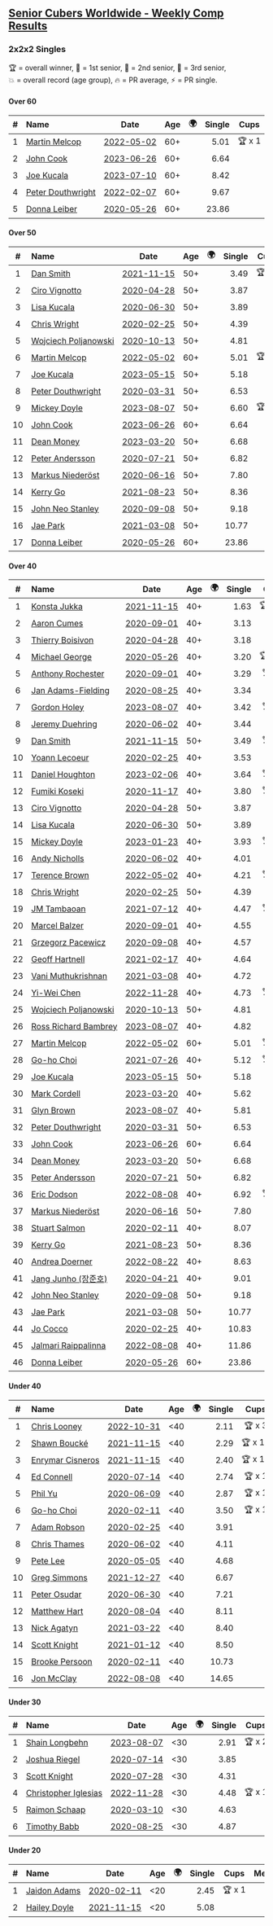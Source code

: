 <style>table {white-space: nowrap;}</style>
<link rel="stylesheet" type="text/css" href="/scw-comp/css/flags.css" />

## [Senior Cubers Worldwide - Weekly Comp Results](/scw-comp/results/)
### 2x2x2 Singles

<span style="white-space: nowrap;">🏆 = overall winner</span>, <span style="white-space: nowrap;">🥇 = 1st senior</span>, <span style="white-space: nowrap;">🥈 = 2nd senior</span>, <span style="white-space: nowrap;">🥉 = 3rd senior</span>, <span style="white-space: nowrap;">💥 = overall record (age group)</span>, <span style="white-space: nowrap;">🔥 = PR average</span>, <span style="white-space: nowrap;">⚡ = PR single</span>.

#### Over 60

| # | Name | Date | Age | 🌍 | Single | Cups | Medals | Achievements | Video |
| :--: | :-- | :--: | :--: | :--: | --: | :--: | :-- | :-- | :-- |
| 1 | [Martin Melcop](../../persons/martin_melcop/222.md) | [2022-05-02](../../results/2022-05-02/222.md) | 60+ | <i class="flag flag-BR" /> | 5.01 | 🏆 x 1 | 🥇 x 1, 🥈 x 2, 🥉 x 1 | 💥 x 6, 🔥 x 5, ⚡ x 5 | [Desktop](https://www.facebook.com/100000468058820/videos/520337363053977) / [Mobile](https://m.facebook.com/100000468058820/videos/520337363053977) |
| 2 | [John Cook](../../persons/john_cook/222.md) | [2023-06-26](../../results/2023-06-26/222.md) | 60+ | <i class="flag flag-AU" /> | 6.64 |  |  | 🔥 x 1, ⚡ x 1 | [Desktop](https://www.facebook.com/events/205496442461873/permalink/211552785189572) / [Mobile](https://m.facebook.com/events/205496442461873?view=permalink&id=211552785189572) |
| 3 | [Joe Kucala](../../persons/joe_kucala/222.md) | [2023-07-10](../../results/2023-07-10/222.md) | 60+ | <i class="flag flag-US" /> | 8.42 |  |  | 🔥 x 4, ⚡ x 5 | [Desktop](https://www.facebook.com/events/198208716234931/permalink/201712509217885) / [Mobile](https://m.facebook.com/events/198208716234931?view=permalink&id=201712509217885) |
| 4 | [Peter Douthwright](../../persons/peter_douthwright/222.md) | [2022-02-07](../../results/2022-02-07/222.md) | 60+ | <i class="flag flag-CA" /> | 9.67 |  |  | 🔥 x 3, ⚡ x 3 | [Desktop](https://www.facebook.com/622712395/videos/pcb.1016259075658167/795857625150527) / [Mobile](https://m.facebook.com/622712395/videos/pcb.1016259075658167/795857625150527) |
| 5 | [Donna Leiber](../../persons/donna_leiber/222.md) | [2020-05-26](../../results/2020-05-26/222.md) | 60+ | <i class="flag flag-US" /> | 23.86 |  |  | 💥 x 1, 🔥 x 1, ⚡ x 1 | [Desktop](https://www.facebook.com/events/688407551989463/permalink/690853598411525) / [Mobile](https://m.facebook.com/events/688407551989463?view=permalink&id=690853598411525) |

#### Over 50

| # | Name | Date | Age | 🌍 | Single | Cups | Medals | Achievements | Video |
| :--: | :-- | :--: | :--: | :--: | --: | :--: | :-- | :-- | :-- |
| 1 | [Dan Smith](../../persons/dan_smith/222.md) | [2021-11-15](../../results/2021-11-15/222.md) | 50+ | <i class="flag flag-US" /> | 3.49 | 🏆 x 4 | 🥇 x 9, 🥈 x 16, 🥉 x 31 | 💥 x 4, 🔥 x 6, ⚡ x 7 | [Desktop](https://www.facebook.com/events/717487009641909/permalink/725392432184700) / [Mobile](https://m.facebook.com/events/717487009641909?view=permalink&id=725392432184700) |
| 2 | [Ciro Vignotto](../../persons/ciro_vignotto/222.md) | [2020-04-28](../../results/2020-04-28/222.md) | 50+ | <i class="flag flag-IT" /> | 3.87 |  | 🥈 x 3, 🥉 x 1 | 💥 x 1, 🔥 x 4, ⚡ x 3 | [Desktop](https://www.facebook.com/events/535188653858103/permalink/535791083797860) / [Mobile](https://m.facebook.com/events/535188653858103?view=permalink&id=535791083797860) |
| 3 | [Lisa Kucala](../../persons/lisa_kucala/222.md) | [2020-06-30](../../results/2020-06-30/222.md) | 50+ | <i class="flag flag-US" /> | 3.89 |  | 🥇 x 3, 🥈 x 16, 🥉 x 21 | 💥 x 1, 🔥 x 6, ⚡ x 6 | [Desktop](https://www.facebook.com/events/679860472562391/permalink/683843868830718) / [Mobile](https://m.facebook.com/events/679860472562391?view=permalink&id=683843868830718) |
| 4 | [Chris Wright](../../persons/chris_wright/222.md) | [2020-02-25](../../results/2020-02-25/222.md) | 50+ | <i class="flag flag-GB" /> | 4.39 |  | 🥈 x 1 | 💥 x 1, 🔥 x 1, ⚡ x 1 | [Desktop](https://www.facebook.com/events/2972213492840148/permalink/2980258662035631) / [Mobile](https://m.facebook.com/events/2972213492840148?view=permalink&id=2980258662035631) |
| 5 | [Wojciech Poljanowski](../../persons/wojciech_poljanowski/222.md) | [2020-10-13](../../results/2020-10-13/222.md) | 50+ | <i class="flag flag-PL" /> | 4.81 |  | 🥈 x 1, 🥉 x 1 | 🔥 x 3, ⚡ x 4 | [Desktop](https://www.facebook.com/events/2855876438029747/permalink/2862226770728047) / [Mobile](https://m.facebook.com/events/2855876438029747?view=permalink&id=2862226770728047) |
| 6 | [Martin Melcop](../../persons/martin_melcop/222.md) | [2022-05-02](../../results/2022-05-02/222.md) | 60+ | <i class="flag flag-BR" /> | 5.01 | 🏆 x 1 | 🥇 x 1, 🥈 x 2, 🥉 x 1 | 💥 x 6, 🔥 x 5, ⚡ x 5 | [Desktop](https://www.facebook.com/100000468058820/videos/520337363053977) / [Mobile](https://m.facebook.com/100000468058820/videos/520337363053977) |
| 7 | [Joe Kucala](../../persons/joe_kucala/222.md) | [2023-05-15](../../results/2023-05-15/222.md) | 50+ | <i class="flag flag-US" /> | 5.18 |  |  | 🔥 x 4, ⚡ x 5 | [Desktop](https://www.facebook.com/events/943848890264789/permalink/945981170051561) / [Mobile](https://m.facebook.com/events/943848890264789?view=permalink&id=945981170051561) |
| 8 | [Peter Douthwright](../../persons/peter_douthwright/222.md) | [2020-03-31](../../results/2020-03-31/222.md) | 50+ | <i class="flag flag-CA" /> | 6.53 |  |  | 🔥 x 3, ⚡ x 3 | [Desktop](https://www.facebook.com/events/637372103486119/permalink/641080066448656) / [Mobile](https://m.facebook.com/events/637372103486119?view=permalink&id=641080066448656) |
| 9 | [Mickey Doyle](../../persons/mickey_doyle/222.md) | [2023-08-07](../../results/2023-08-07/222.md) | 50+ | <i class="flag flag-US" /> | 6.60 | 🏆 x 1 | 🥇 x 2, 🥈 x 9, 🥉 x 13 | 🔥 x 10, ⚡ x 9 | [Desktop](https://www.facebook.com/events/274987855148595/permalink/281327084514672) / [Mobile](https://m.facebook.com/events/274987855148595?view=permalink&id=281327084514672) |
| 10 | [John Cook](../../persons/john_cook/222.md) | [2023-06-26](../../results/2023-06-26/222.md) | 60+ | <i class="flag flag-AU" /> | 6.64 |  |  | 🔥 x 1, ⚡ x 1 | [Desktop](https://www.facebook.com/events/205496442461873/permalink/211552785189572) / [Mobile](https://m.facebook.com/events/205496442461873?view=permalink&id=211552785189572) |
| 11 | [Dean Money](../../persons/dean_money/222.md) | [2023-03-20](../../results/2023-03-20/222.md) | 50+ | <i class="flag flag-US" /> | 6.68 |  |  | 🔥 x 2, ⚡ x 1 | [Desktop](https://www.facebook.com/events/241366535002371/permalink/246259417846416) / [Mobile](https://m.facebook.com/events/241366535002371?view=permalink&id=246259417846416) |
| 12 | [Peter Andersson](../../persons/peter_andersson/222.md) | [2020-07-21](../../results/2020-07-21/222.md) | 50+ | <i class="flag flag-SE" /> | 6.82 |  |  | 🔥 x 1, ⚡ x 2 | [Desktop](https://www.facebook.com/events/1842039515939197/permalink/1847869318689550) / [Mobile](https://m.facebook.com/events/1842039515939197?view=permalink&id=1847869318689550) |
| 13 | [Markus Niederöst](../../persons/markus_niederost/222.md) | [2020-06-16](../../results/2020-06-16/222.md) | 50+ | <i class="flag flag-CH" /> | 7.80 |  |  | 🔥 x 1, ⚡ x 1 | [Desktop](https://www.facebook.com/events/604103587178706/permalink/608554836733581) / [Mobile](https://m.facebook.com/events/604103587178706?view=permalink&id=608554836733581) |
| 14 | [Kerry Go](../../persons/kerry_go/222.md) | [2021-08-23](../../results/2021-08-23/222.md) | 50+ | <i class="flag flag-US" /> | 8.36 |  |  | 🔥 x 2, ⚡ x 2 | [Desktop](https://www.facebook.com/events/992549044856331/permalink/1002027347241834) / [Mobile](https://m.facebook.com/events/992549044856331?view=permalink&id=1002027347241834) |
| 15 | [John Neo Stanley](../../persons/john_neo_stanley/222.md) | [2020-09-08](../../results/2020-09-08/222.md) | 50+ | <i class="flag flag-GB" /> | 9.18 |  |  | 🔥 x 3, ⚡ x 3 | [Desktop](https://www.facebook.com/events/660661614881054/permalink/663322191281663) / [Mobile](https://m.facebook.com/events/660661614881054?view=permalink&id=663322191281663) |
| 16 | [Jae Park](../../persons/jae_park/222.md) | [2021-03-08](../../results/2021-03-08/222.md) | 50+ | <i class="flag flag-US" /> | 10.77 |  |  | 🔥 x 6, ⚡ x 6 | [Desktop](https://www.facebook.com/events/286026952942446/permalink/289514312593710) / [Mobile](https://m.facebook.com/events/286026952942446?view=permalink&id=289514312593710) |
| 17 | [Donna Leiber](../../persons/donna_leiber/222.md) | [2020-05-26](../../results/2020-05-26/222.md) | 60+ | <i class="flag flag-US" /> | 23.86 |  |  | 💥 x 1, 🔥 x 1, ⚡ x 1 | [Desktop](https://www.facebook.com/events/688407551989463/permalink/690853598411525) / [Mobile](https://m.facebook.com/events/688407551989463?view=permalink&id=690853598411525) |

#### Over 40

| # | Name | Date | Age | 🌍 | Single | Cups | Medals | Achievements | Video |
| :--: | :-- | :--: | :--: | :--: | --: | :--: | :-- | :-- | :-- |
| 1 | [Konsta Jukka](../../persons/konsta_jukka/222.md) | [2021-11-15](../../results/2021-11-15/222.md) | 40+ | <i class="flag flag-FI" /> | 1.63 | 🏆 x 35 | 🥇 x 39, 🥈 x 3 | 💥 x 9, 🔥 x 8, ⚡ x 5 | [Desktop](https://www.facebook.com/events/717487009641909/permalink/726045182119425) / [Mobile](https://m.facebook.com/events/717487009641909?view=permalink&id=726045182119425) |
| 2 | [Aaron Cumes](../../persons/aaron_cumes/222.md) | [2020-09-01](../../results/2020-09-01/222.md) | 40+ | <i class="flag flag-GB" /> | 3.13 |  | 🥈 x 3, 🥉 x 3 | 💥 x 1, 🔥 x 8, ⚡ x 7 | [Desktop](https://www.facebook.com/events/652945192290048/permalink/653569565560944) / [Mobile](https://m.facebook.com/events/652945192290048?view=permalink&id=653569565560944) |
| 3 | [Thierry Boisivon](../../persons/thierry_boisivon/222.md) | [2020-04-28](../../results/2020-04-28/222.md) | 40+ | <i class="flag flag-FR" /> | 3.18 |  | 🥈 x 4, 🥉 x 6 | 💥 x 1, 🔥 x 3, ⚡ x 5 | [Desktop](https://www.facebook.com/events/535188653858103/permalink/536874390356196) / [Mobile](https://m.facebook.com/events/535188653858103?view=permalink&id=536874390356196) |
| 4 | [Michael George](../../persons/michael_george/222.md) | [2020-05-26](../../results/2020-05-26/222.md) | 40+ | <i class="flag flag-GB" /> | 3.20 | 🏆 x 19 | 🥇 x 23 | 💥 x 5, 🔥 x 3, ⚡ x 4 | [Desktop](https://www.facebook.com/events/688407551989463/permalink/691880678308817) / [Mobile](https://m.facebook.com/events/688407551989463?view=permalink&id=691880678308817) |
| 5 | [Anthony Rochester](../../persons/anthony_rochester/222.md) | [2020-09-01](../../results/2020-09-01/222.md) | 40+ | <i class="flag flag-AU" /> | 3.29 | 🏆 x 1 | 🥇 x 6, 🥈 x 18, 🥉 x 7 | 🔥 x 5, ⚡ x 3 | [Desktop](https://www.facebook.com/events/652945192290048/permalink/654984708752763) / [Mobile](https://m.facebook.com/events/652945192290048?view=permalink&id=654984708752763) |
| 6 | [Jan Adams-Fielding](../../persons/jan_adams_fielding/222.md) | [2020-08-25](../../results/2020-08-25/222.md) | 40+ | <i class="flag flag-GB" /> | 3.34 |  |  | 🔥 x 3, ⚡ x 3 | [Desktop](https://www.facebook.com/events/2812216602434889/permalink/2818691701787379) / [Mobile](https://m.facebook.com/events/2812216602434889?view=permalink&id=2818691701787379) |
| 7 | [Gordon Holey](../../persons/gordon_holey/222.md) | [2023-08-07](../../results/2023-08-07/222.md) | 40+ | <i class="flag flag-US" /> | 3.42 | 🏆 x 5 | 🥇 x 5, 🥈 x 2, 🥉 x 3 | 🔥 x 4, ⚡ x 5 | [Desktop](https://www.facebook.com/events/274987855148595/permalink/275271748453539) / [Mobile](https://m.facebook.com/events/274987855148595?view=permalink&id=275271748453539) |
| 8 | [Jeremy Duehring](../../persons/jeremy_duehring/222.md) | [2020-06-02](../../results/2020-06-02/222.md) | 40+ | <i class="flag flag-US" /> | 3.44 |  | 🥈 x 3, 🥉 x 1 | 🔥 x 3, ⚡ x 3 | [Desktop](https://www.facebook.com/events/3373950429496747/permalink/3374457722779351) / [Mobile](https://m.facebook.com/events/3373950429496747?view=permalink&id=3374457722779351) |
| 9 | [Dan Smith](../../persons/dan_smith/222.md) | [2021-11-15](../../results/2021-11-15/222.md) | 50+ | <i class="flag flag-US" /> | 3.49 | 🏆 x 4 | 🥇 x 9, 🥈 x 16, 🥉 x 31 | 💥 x 4, 🔥 x 6, ⚡ x 7 | [Desktop](https://www.facebook.com/events/717487009641909/permalink/725392432184700) / [Mobile](https://m.facebook.com/events/717487009641909?view=permalink&id=725392432184700) |
| 10 | [Yoann Lecoeur](../../persons/yoann_lecoeur/222.md) | [2020-02-25](../../results/2020-02-25/222.md) | 40+ | <i class="flag flag-FR" /> | 3.53 |  | 🥈 x 1, 🥉 x 1 | 🔥 x 1, ⚡ x 1 | [Desktop](https://www.facebook.com/events/2972213492840148/permalink/2982133431848154) / [Mobile](https://m.facebook.com/events/2972213492840148?view=permalink&id=2982133431848154) |
| 11 | [Daniel Houghton](../../persons/daniel_houghton/222.md) | [2023-02-06](../../results/2023-02-06/222.md) | 40+ | <i class="flag flag-CH" /> | 3.64 | 🏆 x 7 | 🥇 x 12, 🥈 x 3 | 🔥 x 4, ⚡ x 3 | [Desktop](https://www.facebook.com/events/592410912725072/permalink/596115882354575) / [Mobile](https://m.facebook.com/events/592410912725072?view=permalink&id=596115882354575) |
| 12 | [Fumiki Koseki](../../persons/fumiki_koseki/222.md) | [2020-11-17](../../results/2020-11-17/222.md) | 40+ | <i class="flag flag-JP" /> | 3.80 | 🏆 x 2 | 🥇 x 3, 🥈 x 14, 🥉 x 7 | 🔥 x 5, ⚡ x 3 | [Desktop](https://www.facebook.com/events/770207250227350/permalink/773965489851526) / [Mobile](https://m.facebook.com/events/770207250227350?view=permalink&id=773965489851526) |
| 13 | [Ciro Vignotto](../../persons/ciro_vignotto/222.md) | [2020-04-28](../../results/2020-04-28/222.md) | 50+ | <i class="flag flag-IT" /> | 3.87 |  | 🥈 x 3, 🥉 x 1 | 💥 x 1, 🔥 x 4, ⚡ x 3 | [Desktop](https://www.facebook.com/events/535188653858103/permalink/535791083797860) / [Mobile](https://m.facebook.com/events/535188653858103?view=permalink&id=535791083797860) |
| 14 | [Lisa Kucala](../../persons/lisa_kucala/222.md) | [2020-06-30](../../results/2020-06-30/222.md) | 50+ | <i class="flag flag-US" /> | 3.89 |  | 🥇 x 3, 🥈 x 16, 🥉 x 21 | 💥 x 1, 🔥 x 6, ⚡ x 6 | [Desktop](https://www.facebook.com/events/679860472562391/permalink/683843868830718) / [Mobile](https://m.facebook.com/events/679860472562391?view=permalink&id=683843868830718) |
| 15 | [Mickey Doyle](../../persons/mickey_doyle/222.md) | [2023-01-23](../../results/2023-01-23/222.md) | 40+ | <i class="flag flag-US" /> | 3.93 | 🏆 x 1 | 🥇 x 2, 🥈 x 9, 🥉 x 13 | 🔥 x 10, ⚡ x 9 | [Desktop](https://www.facebook.com/events/492735749600024/permalink/500755365464729) / [Mobile](https://m.facebook.com/events/492735749600024?view=permalink&id=500755365464729) |
| 16 | [Andy Nicholls](../../persons/andy_nicholls/222.md) | [2020-06-02](../../results/2020-06-02/222.md) | 40+ | <i class="flag flag-GB" /> | 4.01 |  | 🥇 x 1, 🥈 x 3, 🥉 x 1 | 🔥 x 4, ⚡ x 3 | [Desktop](https://www.facebook.com/events/3373950429496747/permalink/3374555602769563) / [Mobile](https://m.facebook.com/events/3373950429496747?view=permalink&id=3374555602769563) |
| 17 | [Terence Brown](../../persons/terence_brown/222.md) | [2022-05-02](../../results/2022-05-02/222.md) | 40+ | <i class="flag flag-NZ" /> | 4.21 | 🏆 x 1 | 🥇 x 2 | 🔥 x 2, ⚡ x 2 | [Desktop](https://www.facebook.com/events/5764445473571551/permalink/5801647069851391) / [Mobile](https://m.facebook.com/events/5764445473571551?view=permalink&id=5801647069851391) |
| 18 | [Chris Wright](../../persons/chris_wright/222.md) | [2020-02-25](../../results/2020-02-25/222.md) | 50+ | <i class="flag flag-GB" /> | 4.39 |  | 🥈 x 1 | 💥 x 1, 🔥 x 1, ⚡ x 1 | [Desktop](https://www.facebook.com/events/2972213492840148/permalink/2980258662035631) / [Mobile](https://m.facebook.com/events/2972213492840148?view=permalink&id=2980258662035631) |
| 19 | [JM Tambaoan](../../persons/jm_tambaoan/222.md) | [2021-07-12](../../results/2021-07-12/222.md) | 40+ | <i class="flag flag-PH" /> | 4.47 | 🏆 x 1 | 🥇 x 2, 🥈 x 4, 🥉 x 6 | 🔥 x 5, ⚡ x 4 | [Desktop](https://www.facebook.com/events/511699716713156/permalink/519002625982865) / [Mobile](https://m.facebook.com/events/511699716713156?view=permalink&id=519002625982865) |
| 20 | [Marcel Balzer](../../persons/marcel_balzer/222.md) | [2020-09-01](../../results/2020-09-01/222.md) | 40+ | <i class="flag flag-DE" /> | 4.55 |  |  | 🔥 x 3, ⚡ x 2 | [Desktop](https://www.facebook.com/marcel.balzer.9216/videos/10160386335577516) / [Mobile](https://m.facebook.com/marcel.balzer.9216/videos/10160386335577516) |
| 21 | [Grzegorz Pacewicz](../../persons/grzegorz_pacewicz/222.md) | [2020-09-08](../../results/2020-09-08/222.md) | 40+ | <i class="flag flag-PL" /> | 4.57 |  | 🥈 x 2, 🥉 x 1 | 🔥 x 2, ⚡ x 2 | [Desktop](https://www.facebook.com/events/660661614881054/permalink/662197464727469) / [Mobile](https://m.facebook.com/events/660661614881054?view=permalink&id=662197464727469) |
| 22 | [Geoff Hartnell](../../persons/geoff_hartnell/222.md) | [2021-02-17](../../results/2021-02-17/222.md) | 40+ | <i class="flag flag-GB" /> | 4.64 |  |  | 🔥 x 3, ⚡ x 2 | [Desktop](https://www.facebook.com/events/2846210318979915/permalink/2848742495393364) / [Mobile](https://m.facebook.com/events/2846210318979915?view=permalink&id=2848742495393364) |
| 23 | [Vani Muthukrishnan](../../persons/vani_muthukrishnan/222.md) | [2021-03-08](../../results/2021-03-08/222.md) | 40+ | <i class="flag flag-IN" /> | 4.72 |  | 🥇 x 1, 🥈 x 1, 🥉 x 1 | 🔥 x 2, ⚡ x 2 | [Desktop](https://www.facebook.com/events/286026952942446/permalink/288956532649488) / [Mobile](https://m.facebook.com/events/286026952942446?view=permalink&id=288956532649488) |
| 24 | [Yi-Wei Chen](../../persons/yi_wei_chen/222.md) | [2022-11-28](../../results/2022-11-28/222.md) | 40+ | <i class="flag flag-TW" /> | 4.73 | 🏆 x 1 | 🥇 x 2, 🥈 x 1, 🥉 x 3 | 🔥 x 4, ⚡ x 4 | [Desktop](https://www.facebook.com/events/1541409726309933/permalink/1550307252086847) / [Mobile](https://m.facebook.com/events/1541409726309933?view=permalink&id=1550307252086847) |
| 25 | [Wojciech Poljanowski](../../persons/wojciech_poljanowski/222.md) | [2020-10-13](../../results/2020-10-13/222.md) | 50+ | <i class="flag flag-PL" /> | 4.81 |  | 🥈 x 1, 🥉 x 1 | 🔥 x 3, ⚡ x 4 | [Desktop](https://www.facebook.com/events/2855876438029747/permalink/2862226770728047) / [Mobile](https://m.facebook.com/events/2855876438029747?view=permalink&id=2862226770728047) |
| 26 | [Ross Richard Bambrey](../../persons/ross_richard_bambrey/222.md) | [2023-08-07](../../results/2023-08-07/222.md) | 40+ | | 4.82 |  | 🥈 x 1 | 🔥 x 2, ⚡ x 2 | [Desktop](https://www.facebook.com/536706331/videos/308975511788002) / [Mobile](https://m.facebook.com/536706331/videos/308975511788002) |
| 27 | [Martin Melcop](../../persons/martin_melcop/222.md) | [2022-05-02](../../results/2022-05-02/222.md) | 60+ | <i class="flag flag-BR" /> | 5.01 | 🏆 x 1 | 🥇 x 1, 🥈 x 2, 🥉 x 1 | 💥 x 6, 🔥 x 5, ⚡ x 5 | [Desktop](https://www.facebook.com/100000468058820/videos/520337363053977) / [Mobile](https://m.facebook.com/100000468058820/videos/520337363053977) |
| 28 | [Go-ho Choi](../../persons/go_ho_choi/222.md) | [2021-07-26](../../results/2021-07-26/222.md) | 40+ | <i class="flag flag-KR" /> | 5.12 | 🏆 x 1 | 🥇 x 1 | 💥 x 1, 🔥 x 2, ⚡ x 2 | [Desktop](https://www.facebook.com/events/345405150546336/permalink/354544392965745) / [Mobile](https://m.facebook.com/events/345405150546336?view=permalink&id=354544392965745) |
| 29 | [Joe Kucala](../../persons/joe_kucala/222.md) | [2023-05-15](../../results/2023-05-15/222.md) | 50+ | <i class="flag flag-US" /> | 5.18 |  |  | 🔥 x 4, ⚡ x 5 | [Desktop](https://www.facebook.com/events/943848890264789/permalink/945981170051561) / [Mobile](https://m.facebook.com/events/943848890264789?view=permalink&id=945981170051561) |
| 30 | [Mark Cordell](../../persons/mark_cordell/222.md) | [2023-03-20](../../results/2023-03-20/222.md) | 40+ | <i class="flag flag-US" /> | 5.62 |  | 🥈 x 2, 🥉 x 2 | 🔥 x 4, ⚡ x 6 | [Desktop](https://www.facebook.com/events/241366535002371/permalink/248913204247704) / [Mobile](https://m.facebook.com/events/241366535002371?view=permalink&id=248913204247704) |
| 31 | [Glyn Brown](../../persons/glyn_brown/222.md) | [2023-08-07](../../results/2023-08-07/222.md) | 40+ | <i class="flag flag-GB" /> | 5.81 |  | 🥈 x 1 | 🔥 x 2, ⚡ x 3 | [Desktop](https://www.facebook.com/events/274987855148595/permalink/281582481155799) / [Mobile](https://m.facebook.com/events/274987855148595?view=permalink&id=281582481155799) |
| 32 | [Peter Douthwright](../../persons/peter_douthwright/222.md) | [2020-03-31](../../results/2020-03-31/222.md) | 50+ | <i class="flag flag-CA" /> | 6.53 |  |  | 🔥 x 3, ⚡ x 3 | [Desktop](https://www.facebook.com/events/637372103486119/permalink/641080066448656) / [Mobile](https://m.facebook.com/events/637372103486119?view=permalink&id=641080066448656) |
| 33 | [John Cook](../../persons/john_cook/222.md) | [2023-06-26](../../results/2023-06-26/222.md) | 60+ | <i class="flag flag-AU" /> | 6.64 |  |  | 🔥 x 1, ⚡ x 1 | [Desktop](https://www.facebook.com/events/205496442461873/permalink/211552785189572) / [Mobile](https://m.facebook.com/events/205496442461873?view=permalink&id=211552785189572) |
| 34 | [Dean Money](../../persons/dean_money/222.md) | [2023-03-20](../../results/2023-03-20/222.md) | 50+ | <i class="flag flag-US" /> | 6.68 |  |  | 🔥 x 2, ⚡ x 1 | [Desktop](https://www.facebook.com/events/241366535002371/permalink/246259417846416) / [Mobile](https://m.facebook.com/events/241366535002371?view=permalink&id=246259417846416) |
| 35 | [Peter Andersson](../../persons/peter_andersson/222.md) | [2020-07-21](../../results/2020-07-21/222.md) | 50+ | <i class="flag flag-SE" /> | 6.82 |  |  | 🔥 x 1, ⚡ x 2 | [Desktop](https://www.facebook.com/events/1842039515939197/permalink/1847869318689550) / [Mobile](https://m.facebook.com/events/1842039515939197?view=permalink&id=1847869318689550) |
| 36 | [Eric Dodson](../../persons/eric_dodson/222.md) | [2022-08-08](../../results/2022-08-08/222.md) | 40+ | <i class="flag flag-US" /> | 6.92 | 🏆 x 2 | 🥇 x 2, 🥉 x 2 | 🔥 x 4, ⚡ x 7 | [Desktop](https://www.facebook.com/events/825089031814345/permalink/833552127634702) / [Mobile](https://m.facebook.com/events/825089031814345?view=permalink&id=833552127634702) |
| 37 | [Markus Niederöst](../../persons/markus_niederost/222.md) | [2020-06-16](../../results/2020-06-16/222.md) | 50+ | <i class="flag flag-CH" /> | 7.80 |  |  | 🔥 x 1, ⚡ x 1 | [Desktop](https://www.facebook.com/events/604103587178706/permalink/608554836733581) / [Mobile](https://m.facebook.com/events/604103587178706?view=permalink&id=608554836733581) |
| 38 | [Stuart Salmon](../../persons/stuart_salmon/222.md) | [2020-02-11](../../results/2020-02-11/222.md) | 40+ | <i class="flag flag-GB" /> | 8.07 |  |  | 🔥 x 1, ⚡ x 1 | [Desktop](https://www.facebook.com/events/176704156956327/permalink/181182663175143) / [Mobile](https://m.facebook.com/events/176704156956327?view=permalink&id=181182663175143) |
| 39 | [Kerry Go](../../persons/kerry_go/222.md) | [2021-08-23](../../results/2021-08-23/222.md) | 50+ | <i class="flag flag-US" /> | 8.36 |  |  | 🔥 x 2, ⚡ x 2 | [Desktop](https://www.facebook.com/events/992549044856331/permalink/1002027347241834) / [Mobile](https://m.facebook.com/events/992549044856331?view=permalink&id=1002027347241834) |
| 40 | [Andrea Doerner](../../persons/andrea_doerner/222.md) | [2022-08-22](../../results/2022-08-22/222.md) | 40+ | <i class="flag flag-DE" /> | 8.63 |  |  | 🔥 x 2, ⚡ x 2 | [Desktop](https://www.facebook.com/andrea.doerner.146/videos/1253609062138464) / [Mobile](https://m.facebook.com/andrea.doerner.146/videos/1253609062138464) |
| 41 | [Jang Junho (장준호)](../../persons/jang_junho/222.md) | [2020-04-21](../../results/2020-04-21/222.md) | 40+ | <i class="flag flag-KR" /> | 9.01 |  |  | 🔥 x 2, ⚡ x 3 | [Desktop](https://www.facebook.com/events/880278499062375/permalink/884489028641322) / [Mobile](https://m.facebook.com/events/880278499062375?view=permalink&id=884489028641322) |
| 42 | [John Neo Stanley](../../persons/john_neo_stanley/222.md) | [2020-09-08](../../results/2020-09-08/222.md) | 50+ | <i class="flag flag-GB" /> | 9.18 |  |  | 🔥 x 3, ⚡ x 3 | [Desktop](https://www.facebook.com/events/660661614881054/permalink/663322191281663) / [Mobile](https://m.facebook.com/events/660661614881054?view=permalink&id=663322191281663) |
| 43 | [Jae Park](../../persons/jae_park/222.md) | [2021-03-08](../../results/2021-03-08/222.md) | 50+ | <i class="flag flag-US" /> | 10.77 |  |  | 🔥 x 6, ⚡ x 6 | [Desktop](https://www.facebook.com/events/286026952942446/permalink/289514312593710) / [Mobile](https://m.facebook.com/events/286026952942446?view=permalink&id=289514312593710) |
| 44 | [Jo Cocco](../../persons/jo_cocco/222.md) | [2020-02-25](../../results/2020-02-25/222.md) | 40+ | <i class="flag flag-GB" /> | 10.83 |  |  | 🔥 x 2, ⚡ x 2 | [Desktop](https://www.facebook.com/events/2972213492840148/permalink/2981767918551372) / [Mobile](https://m.facebook.com/events/2972213492840148?view=permalink&id=2981767918551372) |
| 45 | [Jalmari Raippalinna](../../persons/jalmari_raippalinna/222.md) | [2022-08-08](../../results/2022-08-08/222.md) | 40+ | <i class="flag flag-FI" /> | 11.86 |  |  | 🔥 x 1, ⚡ x 1 | [Desktop](https://www.facebook.com/statikbuzz/videos/383553660424596) / [Mobile](https://m.facebook.com/statikbuzz/videos/383553660424596) |
| 46 | [Donna Leiber](../../persons/donna_leiber/222.md) | [2020-05-26](../../results/2020-05-26/222.md) | 60+ | <i class="flag flag-US" /> | 23.86 |  |  | 💥 x 1, 🔥 x 1, ⚡ x 1 | [Desktop](https://www.facebook.com/events/688407551989463/permalink/690853598411525) / [Mobile](https://m.facebook.com/events/688407551989463?view=permalink&id=690853598411525) |

#### Under 40

| # | Name | Date | Age | 🌍 | Single | Cups | Medals | Achievements | Video |
| :--: | :-- | :--: | :--: | :--: | --: | :--: | :-- | :-- | :-- |
| 1 | [Chris Looney](../../persons/chris_looney/222.md) | [2022-10-31](../../results/2022-10-31/222.md) | <40 | <i class="flag flag-US" /> | 2.11 | 🏆 x 3 |  | 🔥 x 3, ⚡ x 4 | [Desktop](https://www.facebook.com/chris.looney/videos/827996355068679) / [Mobile](https://m.facebook.com/chris.looney/videos/827996355068679) |
| 2 | [Shawn Boucké](../../persons/shawn_boucke/222.md) | [2021-11-15](../../results/2021-11-15/222.md) | <40 | <i class="flag flag-US" /> | 2.29 | 🏆 x 11 |  | 🔥 x 4, ⚡ x 7 | [Desktop](https://www.facebook.com/events/717487009641909/permalink/718626496194627) / [Mobile](https://m.facebook.com/events/717487009641909?view=permalink&id=718626496194627) |
| 3 | [Enrymar Cisneros](../../persons/enrymar_cisneros/222.md) | [2021-11-15](../../results/2021-11-15/222.md) | <40 | <i class="flag flag-VE" /> | 2.40 | 🏆 x 13 |  | 💥 x 1, 🔥 x 4, ⚡ x 4 | [Desktop](https://www.facebook.com/events/717487009641909/permalink/726282218762388) / [Mobile](https://m.facebook.com/events/717487009641909?view=permalink&id=726282218762388) |
| 4 | [Ed Connell](../../persons/ed_connell/222.md) | [2020-07-14](../../results/2020-07-14/222.md) | <40 | <i class="flag flag-IE" /> | 2.74 | 🏆 x 1 |  | 💥 x 1, 🔥 x 6, ⚡ x 4 | [Desktop](https://www.facebook.com/events/1157754364595802/permalink/1161735264197712) / [Mobile](https://m.facebook.com/events/1157754364595802?view=permalink&id=1161735264197712) |
| 5 | [Phil Yu](../../persons/phil_yu/222.md) | [2020-06-09](../../results/2020-06-09/222.md) | <40 | <i class="flag flag-US" /> | 2.87 | 🏆 x 1 |  | 💥 x 1, 🔥 x 1, ⚡ x 1 | [Desktop](https://www.facebook.com/events/903549840109576/permalink/904458400018720) / [Mobile](https://m.facebook.com/events/903549840109576?view=permalink&id=904458400018720) |
| 6 | [Go-ho Choi](../../persons/go_ho_choi/222.md) | [2020-02-11](../../results/2020-02-11/222.md) | <40 | <i class="flag flag-KR" /> | 3.50 | 🏆 x 1 | 🥇 x 1 | 💥 x 1, 🔥 x 2, ⚡ x 2 | [Desktop](https://www.facebook.com/events/176704156956327/permalink/178287783464631) / [Mobile](https://m.facebook.com/events/176704156956327?view=permalink&id=178287783464631) |
| 7 | [Adam Robson](../../persons/adam_robson/222.md) | [2020-02-25](../../results/2020-02-25/222.md) | <40 | <i class="flag flag-GB" /> | 3.91 |  |  | 🔥 x 2, ⚡ x 2 | [Desktop](https://www.facebook.com/events/2972213492840148/permalink/2979462932115204) / [Mobile](https://m.facebook.com/events/2972213492840148?view=permalink&id=2979462932115204) |
| 8 | [Chris Thames](../../persons/chris_thames/222.md) | [2020-06-02](../../results/2020-06-02/222.md) | <40 | <i class="flag flag-US" /> | 4.11 |  |  | 🔥 x 6, ⚡ x 3 | [Desktop](https://www.facebook.com/events/3373950429496747/permalink/3377868829104907) / [Mobile](https://m.facebook.com/events/3373950429496747?view=permalink&id=3377868829104907) |
| 9 | [Pete Lee](../../persons/pete_lee/222.md) | [2020-05-05](../../results/2020-05-05/222.md) | <40 | <i class="flag flag-GB" /> | 4.68 |  |  | 🔥 x 3, ⚡ x 4 | [Desktop](https://www.facebook.com/events/3313106775587396/permalink/3316052955292778) / [Mobile](https://m.facebook.com/events/3313106775587396?view=permalink&id=3316052955292778) |
| 10 | [Greg Simmons](../../persons/greg_simmons/222.md) | [2021-12-27](../../results/2021-12-27/222.md) | <40 | <i class="flag flag-GB" /> | 6.67 |  |  | 🔥 x 3, ⚡ x 3 | [Desktop](https://www.facebook.com/events/343359980546742/permalink/348607180022022) / [Mobile](https://m.facebook.com/events/343359980546742?view=permalink&id=348607180022022) |
| 11 | [Peter Osudar](../../persons/peter_osudar/222.md) | [2020-06-30](../../results/2020-06-30/222.md) | <40 | <i class="flag flag-CA" /> | 7.21 |  |  | 🔥 x 1, ⚡ x 1 | [Desktop](https://www.facebook.com/events/679860472562391/permalink/681336295748142) / [Mobile](https://m.facebook.com/events/679860472562391?view=permalink&id=681336295748142) |
| 12 | [Matthew Hart](../../persons/matthew_hart/222.md) | [2020-08-04](../../results/2020-08-04/222.md) | <40 | <i class="flag flag-GB" /> | 8.11 |  |  | 🔥 x 2, ⚡ x 3 | [Desktop](https://www.facebook.com/events/748440219235440/permalink/749075602505235) / [Mobile](https://m.facebook.com/events/748440219235440?view=permalink&id=749075602505235) |
| 13 | [Nick Agatyn](../../persons/nick_agatyn/222.md) | [2021-03-22](../../results/2021-03-22/222.md) | <40 | <i class="flag flag-AU" /> | 8.40 |  |  | 🔥 x 2, ⚡ x 2 | [Desktop](https://www.facebook.com/757743227/videos/10161121205148228) / [Mobile](https://m.facebook.com/757743227/videos/10161121205148228) |
| 14 | [Scott Knight](../../persons/scott_knight/222.md) | [2021-01-12](../../results/2021-01-12/222.md) | <40 | <i class="flag flag-GB" /> | 8.50 |  |  | 🔥 x 3, ⚡ x 3 | [Desktop](https://www.facebook.com/events/154842819532367/permalink/156325826050733) / [Mobile](https://m.facebook.com/events/154842819532367?view=permalink&id=156325826050733) |
| 15 | [Brooke Persoon](../../persons/brooke_persoon/222.md) | [2020-02-11](../../results/2020-02-11/222.md) | <40 | <i class="flag flag-US" /> | 10.73 |  |  | 🔥 x 1, ⚡ x 1 | [Desktop](https://www.facebook.com/events/176704156956327/permalink/181292296497513) / [Mobile](https://m.facebook.com/events/176704156956327?view=permalink&id=181292296497513) |
| 16 | [Jon McClay](../../persons/jon_mcclay/222.md) | [2022-08-08](../../results/2022-08-08/222.md) | <40 | <i class="flag flag-US" /> | 14.65 |  |  | 🔥 x 1, ⚡ x 1 | [Desktop](https://www.facebook.com/events/825089031814345/permalink/832960054360576) / [Mobile](https://m.facebook.com/events/825089031814345?view=permalink&id=832960054360576) |

#### Under 30

| # | Name | Date | Age | 🌍 | Single | Cups | Medals | Achievements | Video |
| :--: | :-- | :--: | :--: | :--: | --: | :--: | :-- | :-- | :-- |
| 1 | [Shain Longbehn](../../persons/shain_longbehn/222.md) | [2023-08-07](../../results/2023-08-07/222.md) | <30 | <i class="flag flag-US" /> | 2.91 | 🏆 x 2 |  | 🔥 x 2, ⚡ x 2 | [Desktop](https://www.facebook.com/shedler.beatbox.7/videos/1337497590474848) / [Mobile](https://m.facebook.com/shedler.beatbox.7/videos/1337497590474848) |
| 2 | [Joshua Riegel](../../persons/joshua_riegel/222.md) | [2020-07-14](../../results/2020-07-14/222.md) | <30 | <i class="flag flag-US" /> | 3.85 |  |  | 🔥 x 1, ⚡ x 2 | [Desktop](https://www.facebook.com/events/1157754364595802/permalink/1161062210931684) / [Mobile](https://m.facebook.com/events/1157754364595802?view=permalink&id=1161062210931684) |
| 3 | [Scott Knight](../../persons/scott_knight/222.md) | [2020-07-28](../../results/2020-07-28/222.md) | <30 | <i class="flag flag-GB" /> | 4.31 |  |  | 🔥 x 3, ⚡ x 3 | [Desktop](https://www.facebook.com/500490144/videos/10164183053220145) / [Mobile](https://m.facebook.com/500490144/videos/10164183053220145) |
| 4 | [Christopher Iglesias](../../persons/christopher_iglesias/222.md) | [2022-11-28](../../results/2022-11-28/222.md) | <30 | | 4.48 | 🏆 x 1 |  | 🔥 x 3, ⚡ x 1 | [Desktop](https://www.facebook.com/events/1541409726309933/permalink/1551930641924508) / [Mobile](https://m.facebook.com/events/1541409726309933?view=permalink&id=1551930641924508) |
| 5 | [Raimon Schaap](../../persons/raimon_schaap/222.md) | [2020-03-10](../../results/2020-03-10/222.md) | <30 | <i class="flag flag-NL" /> | 4.63 |  |  | 🔥 x 1, ⚡ x 1 | [Desktop](https://www.facebook.com/events/654143022005686/permalink/657641461655842) / [Mobile](https://m.facebook.com/events/654143022005686?view=permalink&id=657641461655842) |
| 6 | [Timothy Babb](../../persons/timothy_babb/222.md) | [2020-08-25](../../results/2020-08-25/222.md) | <30 | <i class="flag flag-CA" /> | 4.87 |  |  | 🔥 x 1, ⚡ x 1 | [Desktop](https://www.facebook.com/tbabb/videos/10164455013455553) / [Mobile](https://m.facebook.com/tbabb/videos/10164455013455553) |

#### Under 20

| # | Name | Date | Age | 🌍 | Single | Cups | Medals | Achievements | Video |
| :--: | :-- | :--: | :--: | :--: | --: | :--: | :-- | :-- | :-- |
| 1 | [Jaidon Adams](../../persons/jaidon_adams/222.md) | [2020-02-11](../../results/2020-02-11/222.md) | <20 | <i class="flag flag-GB" /> | 2.45 | 🏆 x 1 |  | 💥 x 1, 🔥 x 1, ⚡ x 1 | [Desktop](https://www.facebook.com/events/176704156956327/permalink/180633799896696) / [Mobile](https://m.facebook.com/events/176704156956327?view=permalink&id=180633799896696) |
| 2 | [Hailey Doyle](../../persons/hailey_doyle/222.md) | [2021-11-15](../../results/2021-11-15/222.md) | <20 | <i class="flag flag-US" /> | 5.08 |  |  | 🔥 x 3, ⚡ x 2 | [Desktop](https://www.facebook.com/events/717487009641909/permalink/726062665451010) / [Mobile](https://m.facebook.com/events/717487009641909?view=permalink&id=726062665451010) |


<!-- Global site tag (gtag.js) - Google Analytics -->
<script async src="https://www.googletagmanager.com/gtag/js?id=UA-86348435-3"></script>
<script>window.dataLayer = window.dataLayer || []; function gtag() {dataLayer.push(arguments);} gtag('js', new Date()); gtag('config', 'UA-86348435-3');</script>
